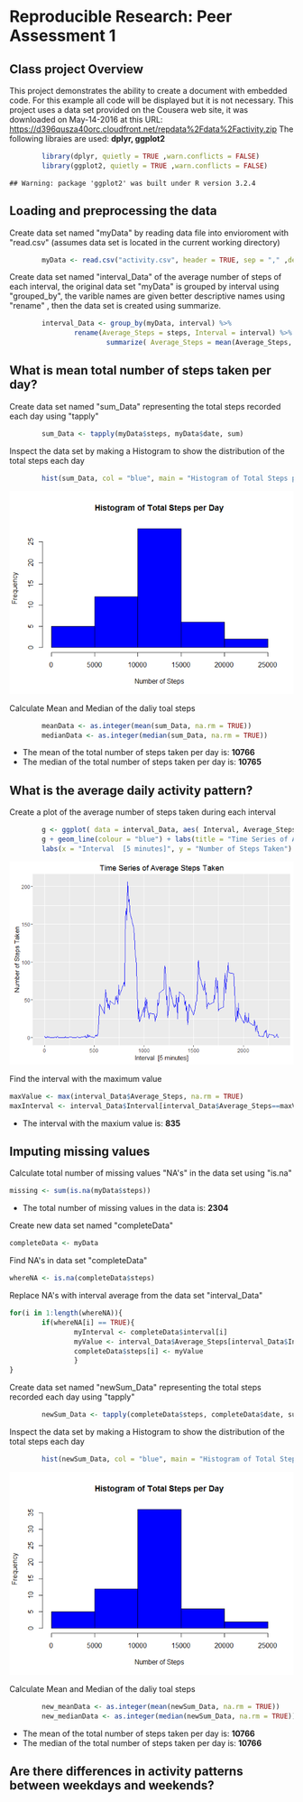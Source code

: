 # Reproducible Research: Peer Assessment 1

## Class project Overview
This project demonstrates the ability to create a document with embedded code.
For this example all code will be displayed but it is not necessary.
This project uses a data set provided on the Cousera web site, it was downloaded 
on May-14-2016 at this URL: 
https://d396qusza40orc.cloudfront.net/repdata%2Fdata%2Factivity.zip
The following libraies are used: **dplyr, ggplot2**


```r
        library(dplyr, quietly = TRUE ,warn.conflicts = FALSE)
        library(ggplot2, quietly = TRUE ,warn.conflicts = FALSE)
```

```
## Warning: package 'ggplot2' was built under R version 3.2.4
```

## Loading and preprocessing the data

Create data set named "myData" by reading data file into envioroment with "read.csv"
        (assumes data set is located in the current working directory)

```r
        myData <- read.csv("activity.csv", header = TRUE, sep = "," ,dec = "." )
```


Create data set named "interval_Data" of the average number of steps of each interval, the original data set "myData" is grouped by interval using "grouped_by", the varible names are given better descriptive names using "rename" , then the data set is created using summarize.


```r
        interval_Data <- group_by(myData, interval) %>%
                rename(Average_Steps = steps, Interval = interval) %>%
                        summarize( Average_Steps = mean(Average_Steps, na.rm = TRUE))
```


## What is mean total number of steps taken per day?
Create data set named "sum_Data" representing the total steps recorded each day using "tapply"

```r
        sum_Data <- tapply(myData$steps, myData$date, sum)
```

Inspect the data set by making a Histogram to show the distribution of the total steps each day 


```r
        hist(sum_Data, col = "blue", main = "Histogram of Total Steps per Day", xlab = "Number of Steps")
```

![](PA1_template_files/figure-html/unnamed-chunk-5-1.png)

Calculate Mean and Median of the daliy toal steps

```r
        meanData <- as.integer(mean(sum_Data, na.rm = TRUE))
        medianData <- as.integer(median(sum_Data, na.rm = TRUE))
```
* The mean of the total number of steps taken per day is: **10766**
* The median of the total number of steps taken per day is: **10765**

## What is the average daily activity pattern?
Create a plot of the average number of steps taken during each interval

```r
        g <- ggplot( data = interval_Data, aes( Interval, Average_Steps) )
        g + geom_line(colour = "blue") + labs(title = "Time Series of Average Steps Taken") +
        labs(x = "Interval  [5 minutes]", y = "Number of Steps Taken")
```

![](PA1_template_files/figure-html/unnamed-chunk-7-1.png)



Find the interval with the maximum value

```r
maxValue <- max(interval_Data$Average_Steps, na.rm = TRUE)
maxInterval <- interval_Data$Interval[interval_Data$Average_Steps==maxValue] 
```
* The interval with the maxium value is: **835**

## Imputing missing values

Calculate total number of missing values "NA's" in the data set using "is.na"

```r
missing <- sum(is.na(myData$steps))
```
*  The total number of missing values in the data is: **2304**

Create new data set named "completeData" 

```r
completeData <- myData
```

Find NA's in data set "completeData" 

```r
whereNA <- is.na(completeData$steps)
```


Replace NA's with interval average from the data set "interval_Data"

```r
for(i in 1:length(whereNA)){
        if(whereNA[i] == TRUE){
                myInterval <- completeData$interval[i]
                myValue <- interval_Data$Average_Steps[interval_Data$Interval==myInterval] 
                completeData$steps[i] <- myValue
                }
}
```

Create data set named "newSum_Data" representing the total steps recorded each day using "tapply"

```r
        newSum_Data <- tapply(completeData$steps, completeData$date, sum)
```

Inspect the data set by making a Histogram to show the distribution of the total steps each day 


```r
        hist(newSum_Data, col = "blue", main = "Histogram of Total Steps per Day", xlab = "Number of Steps")
```

![](PA1_template_files/figure-html/unnamed-chunk-14-1.png)

Calculate Mean and Median of the daliy toal steps

```r
        new_meanData <- as.integer(mean(newSum_Data, na.rm = TRUE))
        new_medianData <- as.integer(median(newSum_Data, na.rm = TRUE))
```
* The mean of the total number of steps taken per day is: **10766**
* The median of the total number of steps taken per day is: **10766**

## Are there differences in activity patterns between weekdays and weekends?
